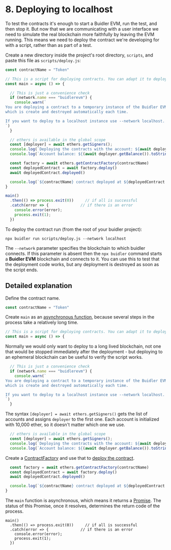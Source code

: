 # 8. Deploying to localhost

To test the contracts it's enough to start a Buidler EVM, run the test, and then stop it. But now that we are communicating with a user interface we need to simulate 
the real blockchain more faithfully by leaving the EVM running. This means we need to deploy the contract we're developing for with a script, rather than as part of a test.

Create a new directory inside the project's root directory, `scripts`, and paste this file as `scripts/deploy.js`:

```js
const contractName = "Token"

// This is a script for deploying contracts. You can adapt it to deploy yours.
const main = async () => {

  // This is just a convenience check
  if (network.name === "buidlerevm") {
    console.warn(`
You are deploying a contract to a temporary instance of the Buidler EVM network,
which is create and destroyed automatically each time.

If you want to deploy to a localhost instance use --network localhost.
`)
  }

  // ethers is available in the global scope
  const [deployer] = await ethers.getSigners();
  console.log(`Deploying the contracts with the account: ${await deployer.getAddress()}`)
  console.log(`Account balance: ${(await deployer.getBalance()).toString()}`)

  const factory = await ethers.getContractFactory(contractName)
  const deployedContract = await factory.deploy()
  await deployedContract.deployed()

  console.log(`${contractName} contract deployed at ${deployedContract.address}`)
}

main()
  .then(() => process.exit(0))     // if all is successful
  .catch(error => {              // if there is an error
    console.error(error);
    process.exit(1);
  })

```

To deploy the contract run (from the root of your buidler project):
```
npx buidler run scripts/deploy.js --network localhost
```

The `--network` parameter specifies the blockchain to which buidler connects. If this parameter is absent then the `npx buidler` command starts a 
**Buidler EVM** blockchain and connects to it. You can use this to test that the deployment code works, but any deployment is destroyed as soon
as the script ends.


## Detailed explanation

Define the contract name.
```js
const contractName = "Token"
```

Create `main` as an [asynchronous function](https://javascript.info/async-await),
because several steps in the process take a relatively long time.

```js
// This is a script for deploying contracts. You can adapt it to deploy yours.
const main = async () => {
```

Normally we would only want to deploy to a long lived blockchain, not one that
would be stopped immediately after the deployment - but deploying to an 
ephemeral blockchain can be useful to verify the script works.

```js
  // This is just a convenience check
  if (network.name === "buidlerevm") {
    console.warn(`
You are deploying a contract to a temporary instance of the Buidler EVM network,
which is create and destroyed automatically each time.

If you want to deploy to a localhost instance use --network localhost.
`)
  }
```

The syntax `[deployer] = await ethers.getSigners()` gets the list of accounts and assigns
`deployer` to the first one. Each account is initialized with 10,000 ether, so it doesn't
matter which one we use.

```js
  // ethers is available in the global scope
  const [deployer] = await ethers.getSigners();
  console.log(`Deploying the contracts with the account: ${await deployer.getAddress()}`)
  console.log(`Account balance: ${(await deployer.getBalance()).toString()}`)
```

Create a [ContractFactory](https://docs.ethers.io/v5/api/contract/contract-factory/) and use
that to [deploy the contract](https://docs.ethers.io/v5/api/contract/contract-factory/#ContractFactory-deploy).


```js
  const factory = await ethers.getContractFactory(contractName)
  const deployedContract = await factory.deploy()
  await deployedContract.deployed()

  console.log(`${contractName} contract deployed at ${deployedContract.address}`)
}
```

The `main` function is asynchronous, which means it returns a 
[Promise](https://nodejs.dev/learn/understanding-javascript-promises). The status
of this Promise, once it resolves, determines the return code of the process.

```
main()
  .then(() => process.exit(0))     // if all is successful
  .catch(error => {              // if there is an error
    console.error(error);
    process.exit(1);
  })

```
